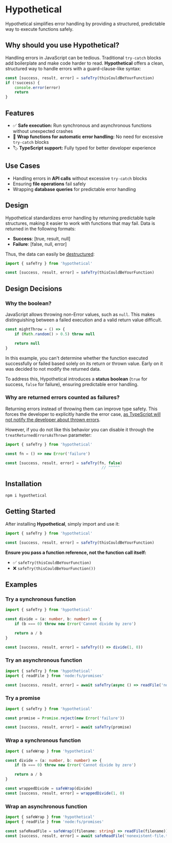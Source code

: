 # Hypothetical

Hypothetical simplifies error handling by providing a structured, predictable way to execute functions safely.

## Why should you use Hypothetical?

Handling errors in JavaScript can be tedious. Traditional `try-catch` blocks add boilerplate and make code harder to read. **Hypothetical** offers a clean, structured way to handle errors with a guard-clause-like syntax:

```ts
const [success, result, error] = safeTry(thisCouldBeYourFunction)
if (!success) {
    console.error(error)
    return
}
```

## Features

- ✅ **Safe execution:** Run synchronous and asynchronous functions without unexpected crashes
- 🔄 **Wrap functions for automatic error handling:** No need for excessive `try-catch` blocks
- 🏷️ **TypeScript support:** Fully typed for better developer experience

## Use Cases

- Handling errors in **API calls** without excessive `try-catch` blocks
- Ensuring **file operations** fail safely
- Wrapping **database queries** for predictable error handling

## Design

Hypothetical standardizes error handling by returning predictable tuple structures, making it easier to work with functions that may fail. Data is returned in the following formats:

- **Success**: [true, result, null]
- **Failure**: [false, null, error]

Thus, the data can easily be [destructured](https://developer.mozilla.org/en-US/docs/Web/JavaScript/Reference/Operators/Destructuring_assignment):

```ts
import { safeTry } from 'hypothetical'

const [success, result, error] = safeTry(thisCouldBeYourFunction)
```

## Design Decisions

### Why the boolean?

JavaScript allows throwing non-Error values, such as `null`. This makes distinguishing between a failed execution and a valid return value difficult.

```ts
const mightThrow = () => {
    if (Math.random() > 0.5) throw null

    return null
}
```

In this example, you can't determine whether the function executed successfully or failed based solely on its return or thrown value. Early on it was decided to not modify the returned data.

To address this, Hypothetical introduces a **status boolean** (`true` for success, `false` for failure), ensuring predictable error handling.

### Why are returned errors counted as failures?

Returning errors instead of throwing them can improve type safety. This forces the developer to explicitly handle the error case, [as TypeScript will not notify the developer about thrown errors](https://github.com/microsoft/TypeScript/issues/13219).

However, if you do not like this behavior you can disable it through the `treatReturnedErrorsAsThrown` parameter:

```ts
import { safeTry } from 'hypothetical'

const fn = () => new Error('failure')

const [success, result, error] = safeTry(fn, false)
                                          // ^^^^^
```

## Installation

```sh
npm i hypothetical
```

## Getting Started

After installing **Hypothetical**, simply import and use it:

```ts
import { safeTry } from 'hypothetical'

const [success, result, error] = safeTry(thisCouldBeYourFunction)
```

**Ensure you pass a function reference, not the function call itself:**

- ✅ `safeTry(thisCouldBeYourFunction)`
- ❌ `safeTry(thisCouldBeYourFunction())`

## Examples

### Try a synchronous function

```ts
import { safeTry } from 'hypothetical'

const divide = (a: number, b: number) => {
    if (b === 0) throw new Error('Cannot divide by zero')

    return a / b
}

const [success, result, error] = safeTry(() => divide(1, 0))
```

### Try an asynchronous function

```ts
import { safeTry } from 'hypothetical'
import { readFile } from 'node:fs/promises'

const [success, result, error] = await safeTry(async () => readFile('nonexistent-file.txt'))
```

### Try a promise

```ts
import { safeTry } from 'hypothetical'

const promise = Promise.reject(new Error('failure'))

const [success, result, error] = await safeTry(promise)
```

### Wrap a synchronous function

```ts
import { safeWrap } from 'hypothetical'

const divide = (a: number, b: number) => {
    if (b === 0) throw new Error('Cannot divide by zero')

    return a / b
}

const wrappedDivide = safeWrap(divide)
const [success, result, error] = wrappedDivide(1, 0)
```

### Wrap an asynchronous function

```ts
import { safeWrap } from 'hypothetical'
import { readFile } from 'node:fs/promises'

const safeReadFile = safeWrap((filename: string) => readFile(filename))
const [success, result, error] = await safeReadFile('nonexistent-file.txt')
```

